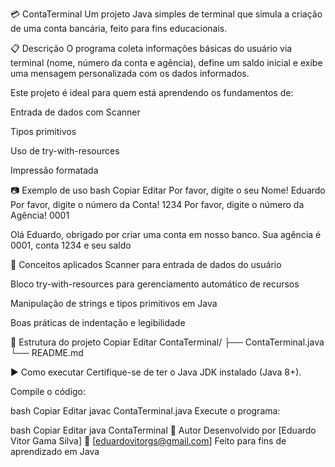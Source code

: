 💳 ContaTerminal
Um projeto Java simples de terminal que simula a criação de uma conta bancária, feito para fins educacionais.

📋 Descrição
O programa coleta informações básicas do usuário via terminal (nome, número da conta e agência), define um saldo inicial e exibe uma mensagem personalizada com os dados informados.

Este projeto é ideal para quem está aprendendo os fundamentos de:

Entrada de dados com Scanner

Tipos primitivos

Uso de try-with-resources

Impressão formatada

📷 Exemplo de uso
bash
Copiar
Editar
Por favor, digite o seu Nome!
Eduardo
Por favor, digite o número da Conta!
1234
Por favor, digite o número da Agência!
0001

Olá Eduardo, obrigado por criar uma conta em nosso banco. Sua agência é 0001, conta 1234 e seu saldo 

🧠 Conceitos aplicados
Scanner para entrada de dados do usuário

Bloco try-with-resources para gerenciamento automático de recursos

Manipulação de strings e tipos primitivos em Java

Boas práticas de indentação e legibilidade

📁 Estrutura do projeto
Copiar
Editar
ContaTerminal/
├── ContaTerminal.java
└── README.md

▶️ Como executar
Certifique-se de ter o Java JDK instalado (Java 8+).

Compile o código:

bash
Copiar
Editar
javac ContaTerminal.java
Execute o programa:

bash
Copiar
Editar
java ContaTerminal
📌 Autor
Desenvolvido por [Eduardo Vitor Gama Silva]
📧 [eduardovitorgs@gmail.com]
Feito para fins de aprendizado em Java
